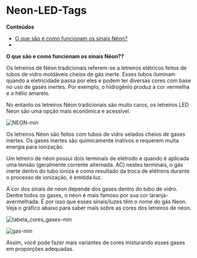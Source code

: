 # Neon-LED-Tags



**Conteúdos**

* [O que são e como funcionam os sinais Néon?](https:// "O que são e como funcionam os sinais Néon?")
* 


**O que são e como funcionam os sinais Néon??**

Os letreiros de Néon tradicionais referem-se a letreiros elétricos feitos de tubos de vidro moldáveis cheios de gás inerte. Esses tubos iluminam quando a eletricidade passa por eles e podem ter diversas cores com base no uso de gases inertes. Por exemplo, o hidrogênio produz a cor vermelha e o hélio amarelo.

No entanto os letreiros Néon tradicionais são muito caros, os letreiros LED Neon são uma opção mais econômica e acessível. 

![NEON-min](https://hackmd.io/_uploads/S1E1ygGS6.png)

Os letreiros Néon são feitos com tubos de vidro selados cheios de gases inertes. Os gases inertes são quimicamente inativos e requerem muita energia para ionização.


Um letreiro de néon possui dois terminais de eletrodo e quando é aplicada uma tensão (geralmente corrente alternada. AC) nestes terminais, o gás inerte dentro do tubo ioniza e como resultado da troca de elétrons durante o processo de ionização, é emitida luz.


A cor dos sinais de néon depende dos gases dentro do tubo de vidro. Dentre todos os gases, o néon é mais famoso por sua cor laranja-avermelhada. É por isso que esses sinais/luzes têm o nome do gás Neon. Veja o gráfico abaixo para saber mais sobre as cores dos letreiros de néon.

![tabela_cores_gases-min](https://hackmd.io/_uploads/HyqZS8MST.png)

![gas-min](https://hackmd.io/_uploads/rybdH8zra.png)

Assim, você pode fazer mais variantes de cores misturando esses gases em proporções adequadas.  



